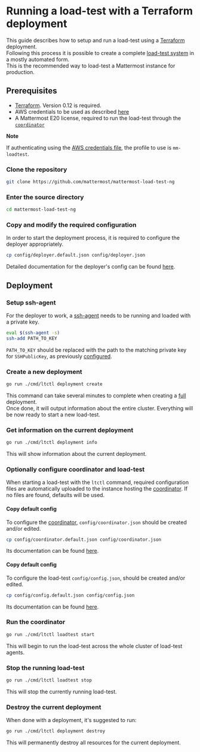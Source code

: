 # Running a load-test with a Terraform deployment

This guide describes how to setup and run a load-test using a [Terraform](https://www.terraform.io/intro/index.html) deployment.  
Following this process it is possible to create a complete [load-test system](loadtest_system.md) in a mostly automated form.  
This is the recommended way to load-test a Mattermost instance for production.

## Prerequisites

- [Terraform](https://learn.hashicorp.com/terraform/getting-started/install). Version 0.12 is required.
- AWS credentials to be used as described [here](https://www.terraform.io/docs/providers/aws/index.html#authentication)
- A Mattermost E20 license, required to run the load-test through the [`coordinator`](coordinator.md)

**Note**

If authenticating using the [AWS credentials file](https://www.terraform.io/docs/providers/aws/index.html#shared-credentials-file), the profile to use is `mm-loadtest`.

### Clone the repository

```sh
git clone https://github.com/mattermost/mattermost-load-test-ng
```

### Enter the source directory

```sh
cd mattermost-load-test-ng
```

### Copy and modify the required configuration

In order to start the deployment process, it is required to configure the deployer appropriately.

```sh
cp config/deployer.default.json config/deployer.json
```

Detailed documentation for the deployer's config can be found [here](deployer_config.md).

## Deployment

### Setup ssh-agent

For the deployer to work, a [ssh-agent](https://linux.die.net/man/1/ssh-agent) needs to be running and loaded with a private key.

```sh
eval $(ssh-agent -s)
ssh-add PATH_TO_KEY
```

`PATH_TO_KEY` should be replaced with the path to the matching private key for `SSHPublicKey`, as previously [configured](deployer_config.md).

### Create a new deployment

```sh
go run ./cmd/ltctl deployment create
```

This command can take several minutes to complete when creating a [full](loadtest_system.md) deployment.  
Once done, it will output information about the entire cluster. Everything will be now ready to start a new load-test.

### Get information on the current deployment

```sh
go run ./cmd/ltctl deployment info
```

This will show information about the current deployment.

### Optionally configure coordinator and load-test

When starting a load-test with the `ltctl` command, required configuration files are automatically uploaded to the instance hosting the [coordinator](coordinator.md). 
If no files are found, defaults will be used.

#### Copy default config

To configure the [coordinator](coordinator.md), `config/coordinator.json` should be created and/or edited. 

```sh
cp config/coordinator.default.json config/coordinator.json
```

Its documentation can be found [here](coordinator_config.md).

#### Copy default config

To configure the load-test `config/config.json`, should be created and/or edited.

```sh
cp config/config.default.json config/config.json
```

Its documentation can be found [here](loadtest_config.md).

### Run the coordinator

```sh
go run ./cmd/ltctl loadtest start
```

This will begin to run the load-test across the whole cluster of load-test agents.

### Stop the running load-test

```sh
go run ./cmd/ltctl loadtest stop
```

This will stop the currently running load-test.

### Destroy the current deployment

When done with a deployment, it's suggested to run:

```sh
go run ./cmd/ltctl deployment destroy
```

This will permanently destroy all resources for the current deployment.
